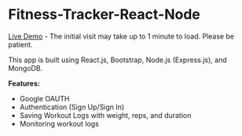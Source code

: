 # Fitness-Tracker-React-Node

[Live Demo](https://fitness-tracker.tdem.ir/) - The initial visit may take up to 1 minute to load. Please be patient.

This app is built using React.js, Bootstrap, Node.js (Express.js), and MongoDB.

**Features:**
- Google OAUTH
- Authentication (Sign Up/Sign In)
- Saving Workout Logs with weight, reps, and duration
- Monitoring workout logs
